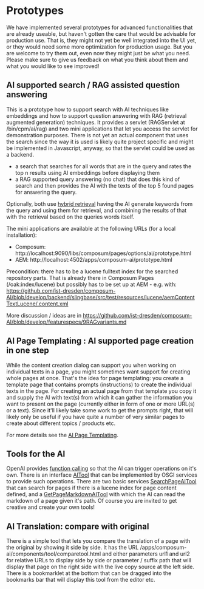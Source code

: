 # Prototypes

We have implemented several prototypes for advanced functionalities that are already useable, but haven't gotten the
care that would be advisable for production use. That is, they might not yet be well integrated into the UI yet, or
they would need some more optimization for production usage.
But you are welcome to try them out, even now they might just be what you need.
Please make sure to give us feedback on what you think about them and what you would like to see improved!

## AI supported search / RAG assisted question answering

This is a prototype how to support search with AI techniques like embeddings and how to support question answering with
RAG (retrieval augmented generation) techniques. It provides a servlet (RAGServlet at /bin/cpm/ai/rag) and two mini
applications that let you access the servlet for demonstration purposes. There is not yet an actual component that
uses the search since the way it is used is likely quite project specific and might be implemented in Javascript,
anyway, so that the servlet could be used as a backend.

- a search that searches for all words that are in the query and rates the top n results using AI embeddings before
  displaying them
- a RAG supported query answering (no chat) that does this kind of search and then provides the AI with the texts of the
  top 5 found pages for answering the query.

Optionally, both use 
[hybrid retrieval](https://generativeai.pub/advanced-rag-retrieval-strategies-hybrid-retrieval-997d39659720)
having the AI generate keywords from the query and using them for retrieval, and combining the results of that with the 
retrieval based on the queries words itself.

The mini applications are available at the following URLs (for a local installation):

- Composum: http://localhost:9090/libs/composum/pages/options/ai/prototype.html
- AEM: http://localhost:4502/apps/composum-ai/prototype.html

Precondition: there has to be a lucene fulltext index for the searched repository parts. That is already there in
Composum Pages (/oak:index/lucene) but possibly has to be set up at AEM - e.g. with:
https://github.com/ist-dresden/composum-AI/blob/develop/backend/slingbase/src/test/resources/lucene/aemContentTextLucene/.content.xml

More discussion / ideas are in
https://github.com/ist-dresden/composum-AI/blob/develop/featurespecs/9RAGvariants.md

## AI Page Templating : AI supported page creation in one step

While the content creation dialog can support you when working on individual texts in a page, you might sometimes
want support for creating whole pages at once. That's the idea for page templating: you create a template page that
contains prompts (instructions) to create the individual texts in the page. For creating an actual page from that
template you copy it and supply the AI with text(s) from which it can gather the information you want to present on the 
page (currently either in form of one or more URL(s) or a text).
Since it'll likely take some work to get the prompts right, that will likely only be useful if you have quite a
number of very similar pages to create about different topics / products etc.

For more details see the [AI Page Templating](aiPageTemplating.md).

## Tools for the AI

OpenAI provides [function calling](https://platform.openai.com/docs/guides/function-calling) so that the AI can trigger
operations on it's own. There is an interface 
[AITool](https://github.com/ist-dresden/composum-AI/blob/develop/backend/slingbase/src/main/java/com/composum/ai/backend/slingbase/experimential/AITool.java)
that can be implemented by OSGI services to provide such operations. There are two basic services
[SearchPageAITool](https://github.com/ist-dresden/composum-AI/blob/develop/backend/slingbase/src/main/java/com/composum/ai/backend/slingbase/experimential/impl/SearchPageAITool.java)
that can search for pages if there is a lucene index for page content defined, and a
[GetPageMarkdownAITool](https://github.com/ist-dresden/composum-AI/blob/develop/backend/slingbase/src/main/java/com/composum/ai/backend/slingbase/experimential/impl/GetPageMarkdownAITool.java)
with which the AI can read the markdown of a page given it's path. Of course you are invited to get creative and create
your own tools!

## AI Translation: compare with original

There is a simple tool that lets you compare the translation of a page with the original by showing it side by side.
It has the URL /apps/composum-ai/components/tool/comparetool.html and either parameters url1 and url2 for
relative URLs to display side by side or parameter / suffix path that will display that page on the right side
with the live copy source at the left side. There is a bookmarklet at the bottom that can be dragged into the
bookmarks bar that will display this tool from the editor etc.
